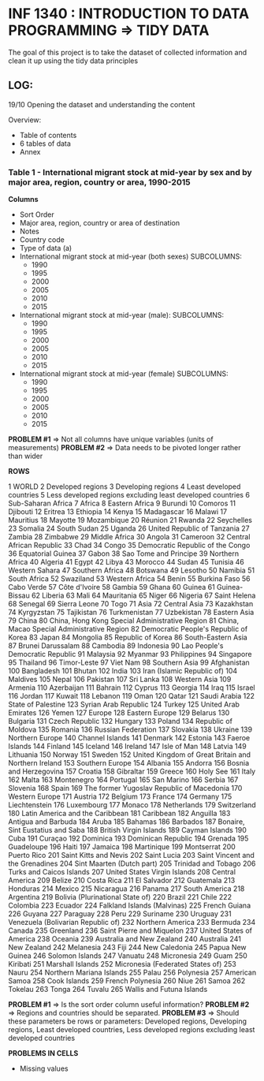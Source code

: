 # INF 1340 : INTRODUCTION TO DATA PROGRAMMING => TIDY DATA 
The goal of this project is to take the dataset of collected information and clean it up using the tidy data principles


## LOG:
19/10
Opening the dataset and understanding the content

Overview:
- Table of contents
- 6 tables of data
- Annex 

### Table 1 -  International migrant stock at mid-year by sex and by major area, region, country or area, 1990-2015

**Columns**
- Sort Order
- Major area, region, country or area of destination
- Notes
- Country code
- Type of data (a)
- International migrant stock at mid-year (both sexes)
    SUBCOLUMNS:
    - 1990	
    - 1995
    - 2000
    - 2005
    - 2010
    - 2015
- International migrant stock at mid-year (male):
    SUBCOLUMNS:
    - 1990
    - 1995
    - 2000
    - 2005
    - 2010
    - 2015
- International migrant stock at mid-year (female)
    SUBCOLUMNS:
    - 1990
    - 1995
    - 2000
    - 2005
    - 2010
    - 2015

**PROBLEM #1** => Not all columns have unique variables (units of measurements)
**PROBLEM #2** => Data needs to be pivoted longer rather than wider

**ROWS**

1	WORLD
2	Developed regions
3	Developing regions
4	Least developed countries
5	Less developed regions excluding least developed countries
6	Sub-Saharan Africa
7	Africa
8	Eastern Africa
9	Burundi
10	Comoros
11	Djibouti
12	Eritrea
13	Ethiopia
14	Kenya
15	Madagascar
16	Malawi
17	Mauritius
18	Mayotte
19	Mozambique
20	Réunion
21	Rwanda
22	Seychelles
23	Somalia
24	South Sudan
25	Uganda
26	United Republic of Tanzania
27	Zambia
28	Zimbabwe
29	Middle Africa
30	Angola
31	Cameroon
32	Central African Republic
33	Chad
34	Congo
35	Democratic Republic of the Congo
36	Equatorial Guinea
37	Gabon
38	Sao Tome and Principe
39	Northern Africa
40	Algeria
41	Egypt
42	Libya
43	Morocco
44	Sudan
45	Tunisia
46	Western Sahara
47	Southern Africa
48	Botswana
49	Lesotho
50	Namibia
51	South Africa
52	Swaziland
53	Western Africa
54	Benin
55	Burkina Faso
56	Cabo Verde
57	Côte d'Ivoire
58	Gambia
59	Ghana
60	Guinea
61	Guinea-Bissau
62	Liberia
63	Mali
64	Mauritania
65	Niger
66	Nigeria
67	Saint Helena
68	Senegal
69	Sierra Leone
70	Togo
71	Asia
72	Central Asia
73	Kazakhstan
74	Kyrgyzstan
75	Tajikistan
76	Turkmenistan
77	Uzbekistan
78	Eastern Asia
79	China
80	China, Hong Kong Special Administrative Region
81	China, Macao Special Administrative Region
82	Democratic People's Republic of Korea
83	Japan
84	Mongolia
85	Republic of Korea
86	South-Eastern Asia
87	Brunei Darussalam
88	Cambodia
89	Indonesia
90	Lao People's Democratic Republic
91	Malaysia
92	Myanmar
93	Philippines
94	Singapore
95	Thailand
96	Timor-Leste
97	Viet Nam
98	Southern Asia
99	Afghanistan
100	Bangladesh
101	Bhutan
102	India
103	Iran (Islamic Republic of)
104	Maldives
105	Nepal
106	Pakistan
107	Sri Lanka
108	Western Asia
109	Armenia
110	Azerbaijan
111	Bahrain
112	Cyprus
113	Georgia
114	Iraq
115	Israel
116	Jordan
117	Kuwait
118	Lebanon
119	Oman
120	Qatar
121	Saudi Arabia
122	State of Palestine
123	Syrian Arab Republic
124	Turkey
125	United Arab Emirates
126	Yemen
127	Europe
128	Eastern Europe
129	Belarus
130	Bulgaria
131	Czech Republic
132	Hungary
133	Poland
134	Republic of Moldova
135	Romania
136	Russian Federation
137	Slovakia
138	Ukraine
139	Northern Europe
140	Channel Islands
141	Denmark
142	Estonia
143	Faeroe Islands
144	Finland
145	Iceland
146	Ireland
147	Isle of Man
148	Latvia
149	Lithuania
150	Norway
151	Sweden
152	United Kingdom of Great Britain and Northern Ireland
153	Southern Europe
154	Albania
155	Andorra
156	Bosnia and Herzegovina
157	Croatia
158	Gibraltar
159	Greece
160	Holy See
161	Italy
162	Malta
163	Montenegro
164	Portugal
165	San Marino
166	Serbia
167	Slovenia
168	Spain
169	The former Yugoslav Republic of Macedonia
170	Western Europe
171	Austria
172	Belgium
173	France
174	Germany
175	Liechtenstein
176	Luxembourg
177	Monaco
178	Netherlands
179	Switzerland
180	Latin America and the Caribbean
181	Caribbean
182	Anguilla
183	Antigua and Barbuda
184	Aruba
185	Bahamas
186	Barbados
187	Bonaire, Sint Eustatius and Saba
188	British Virgin Islands
189	Cayman Islands
190	Cuba
191	Curaçao
192	Dominica
193	Dominican Republic
194	Grenada
195	Guadeloupe
196	Haiti
197	Jamaica
198	Martinique
199	Montserrat
200	Puerto Rico
201	Saint Kitts and Nevis
202	Saint Lucia
203	Saint Vincent and the Grenadines
204	Sint Maarten (Dutch part)
205	Trinidad and Tobago
206	Turks and Caicos Islands
207	United States Virgin Islands
208	Central America
209	Belize
210	Costa Rica
211	El Salvador
212	Guatemala
213	Honduras
214	Mexico
215	Nicaragua
216	Panama
217	South America
218	Argentina
219	Bolivia (Plurinational State of)
220	Brazil
221	Chile
222	Colombia
223	Ecuador
224	Falkland Islands (Malvinas)
225	French Guiana
226	Guyana
227	Paraguay
228	Peru
229	Suriname
230	Uruguay
231	Venezuela (Bolivarian Republic of)
232	Northern America
233	Bermuda
234	Canada
235	Greenland
236	Saint Pierre and Miquelon
237	United States of America
238	Oceania
239	Australia and New Zealand
240	Australia
241	New Zealand
242	Melanesia
243	Fiji
244	New Caledonia
245	Papua New Guinea
246	Solomon Islands
247	Vanuatu
248	Micronesia
249	Guam
250	Kiribati
251	Marshall Islands
252	Micronesia (Federated States of)
253	Nauru
254	Northern Mariana Islands
255	Palau
256	Polynesia
257	American Samoa
258	Cook Islands
259	French Polynesia
260	Niue
261	Samoa
262	Tokelau
263	Tonga
264	Tuvalu
265	Wallis and Futuna Islands

**PROBLEM #1** => Is the sort order column useful information? 
**PROBLEM #2** => Regions and countries should be separated.
**PROBLEM #3** => Should these parameters be rows or parameters: Developed regions, Developing regions, Least developed countries, Less developed regions excluding least developed countries

**PROBLEMS IN CELLS** 
- Missing values


